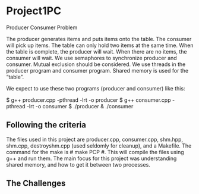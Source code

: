 # Project1PC
 Producer Consumer Problem

 The producer generates items and puts items onto the table. The consumer will pick up items. The table can only hold two items at the same time. When the table is complete, the producer will wait. When there are no items, the consumer will wait. We use semaphores to synchronize producer and consumer.  Mutual exclusion should be considered. We use threads in the producer program and consumer program. Shared memory is used for the “table”.

We expect to use these two programs (producer and consumer) like this:

$ g++ producer.cpp -pthread -lrt -o producer
$ g++ consumer.cpp -pthread -lrt -o consumer
$ ./producer & ./consumer


## Following the criteria
The files used in this project are producer.cpp, consumer.cpp, shm.hpp, shm.cpp, destroyshm.cpp (used seldomly for cleanup), and a Makefile. The command for the make is # make PCP #. This will compile the files using g++ and run them. The main focus for this project was understanding shared memory, and how to get it between two processes.

## The Challenges

